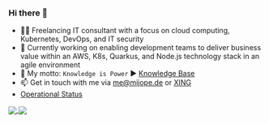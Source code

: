 ### Hi there 👋

- :man_office_worker: Freelancing IT consultant with a focus on cloud computing, Kubernetes, DevOps, and IT security
- 🔨 Currently working on enabling development teams to deliver business value within an AWS, K8s, Quarkus, and Node.js technology stack in an agile environment
- 💯 My motto: `Knowledge is Power` ▶️ [Knowledge Base](https://knowledge.rootknecht.net)
- 📫 Get in touch with me via me@mijope.de or [XING](https://www.xing.com/profile/Michael_Peter94/)
- [Operational Status](https://allaman.github.io/status/)

<a href="https://github.com/anuraghazra/github-readme-stats">
  <img align="center" src="https://github-readme-stats.vercel.app/api/top-langs/?username=allaman&langs_count=10&layout=compact&theme=tokyonight&hide_title=true&exclude_repo=" />
</a>
<a href="https://github.com/anuraghazra/github-readme-stats">
  <img align="center" src="https://github-readme-stats.vercel.app/api?username=allaman&count_private=true&show_icons=true&theme=tokyonight&hide_rank&hide_title=true" />
</a>
